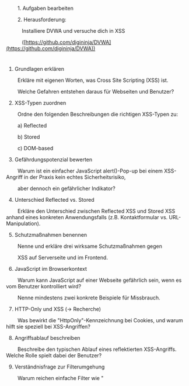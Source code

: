 # ############################################################

  

        1. Aufgaben bearbeiten

        2. Herausforderung:

           Installiere DVWA und versuche dich in XSS

           ([https://github.com/digininja/DVWA](https://github.com/digininja/DVWA))

# ############################################################

  

  

1. Grundlagen erklären

        Erkläre mit eigenen Worten, was Cross Site Scripting (XSS) ist.

        Welche Gefahren entstehen daraus für Webseiten und Benutzer?

  

2. XSS-Typen zuordnen

        Ordne den folgenden Beschreibungen die richtigen XSS-Typen zu:

        a) Reflected

        b) Stored

        c) DOM-based

  

3. Gefährdungspotenzial bewerten

        Warum ist ein einfacher JavaScript alert()-Pop-up bei einem XSS-Angriff in der Praxis kein echtes Sicherheitsrisiko,

        aber dennoch ein gefährlicher Indikator?

  

4. Unterschied Reflected vs. Stored

        Erkläre den Unterschied zwischen Reflected XSS und Stored XSS anhand eines konkreten Anwendungsfalls (z.B. Kontaktformular vs. URL-Manipulation).

  

5. Schutzmaßnahmen benennen

        Nenne und erkläre drei wirksame Schutzmaßnahmen gegen

        XSS auf Serverseite und im Frontend.

  

6. JavaScript im Browserkontext

        Warum kann JavaScript auf einer Webseite gefährlich sein, wenn es vom Benutzer kontrolliert wird?

        Nenne mindestens zwei konkrete Beispiele für Missbrauch.

  

7. HTTP-Only und XSS (-> Recherche)

        Was bewirkt die "HttpOnly"-Kennzeichnung bei Cookies, und warum hilft sie speziell bei XSS-Angriffen?

  

8. Angriffsablauf beschreiben

        Beschreibe den typischen Ablauf eines reflektierten XSS-Angriffs. Welche Rolle spielt dabei der Benutzer?

  

9. Verständnisfrage zur Filterumgehung

        Warum reichen einfache Filter wie "<script>" verbieten nicht aus, um XSS zuverlässig zu verhindern? Nenne zwei Umgehungsbeispiele.

  

10. OWASP Top 10

        In welcher Kategorie der OWASP Top 10 ist XSS enthalten?

        Was bedeutet das für Entwickler?